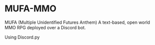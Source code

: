 # MUFA-MMO
MUFA (Multiple Unidentified Futures Anthem)
A text-based, open world MMO RPG deployed over a Discord bot. 

Using Discord.py
